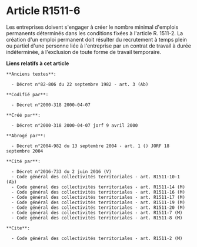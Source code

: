 # Article R1511-6

Les entreprises doivent s'engager à créer le nombre minimal d'emplois permanents déterminés dans les conditions fixées à
l'article R. 1511-2. La création d'un emploi permanent doit résulter du recrutement à temps plein ou partiel d'une personne
liée à l'entreprise par un contrat de travail à durée indéterminée, à l'exclusion de toute forme de travail temporaire.

**Liens relatifs à cet article**

	**Anciens textes**:

	  - Décret n°82-806 du 22 septembre 1982 - art. 3 (Ab)

	**Codifié par**:

	  - Décret n°2000-318 2000-04-07

	**Créé par**:

	  - Décret n°2000-318 2000-04-07 jorf 9 avril 2000

	**Abrogé par**:

	  - Décret n°2004-982 du 13 septembre 2004 - art. 1 () JORF 18 septembre 2004

	**Cité par**:

	  - Décret n°2016-733 du 2 juin 2016 (V)
	  - Code général des collectivités territoriales - art. R1511-10-1 (Ab)
	  - Code général des collectivités territoriales - art. R1511-14 (M)
	  - Code général des collectivités territoriales - art. R1511-16 (M)
	  - Code général des collectivités territoriales - art. R1511-17 (M)
	  - Code général des collectivités territoriales - art. R1511-19 (M)
	  - Code général des collectivités territoriales - art. R1511-20 (M)
	  - Code général des collectivités territoriales - art. R1511-7 (M)
	  - Code général des collectivités territoriales - art. R1511-8 (M)

	**Cite**:

	  - Code général des collectivités territoriales - art. R1511-2 (M)
